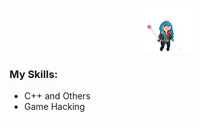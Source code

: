 <p align="center">
    <img src="images/bluesmile.gif" width="80" height="70">
</p>

<h3 id="my-skills">My Skills:</h3>
<ul>
    <li>C++ and Others</i>
    <li>Game Hacking</li>
</ul>
